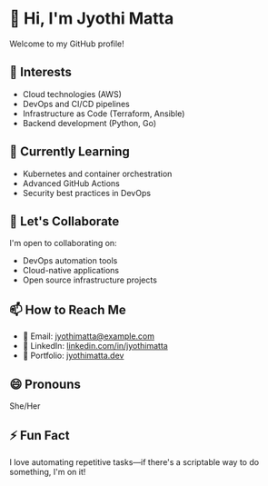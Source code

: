 # 👋 Hi, I'm Jyothi Matta

Welcome to my GitHub profile!

## 👀 Interests
- Cloud technologies (AWS)
- DevOps and CI/CD pipelines
- Infrastructure as Code (Terraform, Ansible)
- Backend development (Python, Go)

## 🌱 Currently Learning
- Kubernetes and container orchestration
- Advanced GitHub Actions
- Security best practices in DevOps

## 💬 Let's Collaborate
I'm open to collaborating on:
- DevOps automation tools
- Cloud-native applications
- Open source infrastructure projects

## 📫 How to Reach Me
- 📧 Email: jyothimatta@example.com  
- 💼 LinkedIn: [linkedin.com/in/jyothimatta](https://linkedin.com/in/jyothimatta)  
- 📝 Portfolio: [jyothimatta.dev](https://jyothimatta.dev)

## 😄 Pronouns
She/Her

## ⚡ Fun Fact
I love automating repetitive tasks—if there's a scriptable way to do something, I'm on it!


<!---
JyothiMatta-nable/JyothiMatta-nable is a ✨ special ✨ repository because its `README.md` (this file) appears on your GitHub profile.
You can click the Preview link to take a look at your changes.
--->
